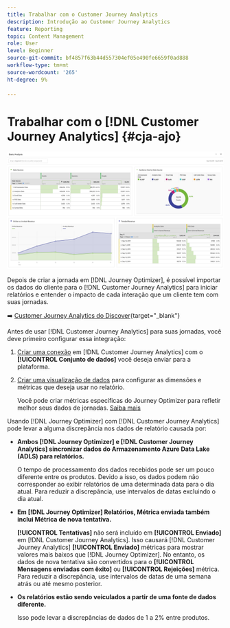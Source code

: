 ```yaml
---
title: Trabalhar com o Customer Journey Analytics
description: Introdução ao Customer Journey Analytics
feature: Reporting
topic: Content Management
role: User
level: Beginner
source-git-commit: bf4857f63b44d557304ef05e490fe6659f0ad888
workflow-type: tm+mt
source-wordcount: '265'
ht-degree: 9%

---
```


# Trabalhar com o [!DNL Customer Journey Analytics] {#cja-ajo}

![](assets/cja.png)

Depois de criar a jornada em [!DNL Journey Optimizer], é possível importar os dados do cliente para o [!DNL Customer Journey Analytics] para iniciar relatórios e entender o impacto de cada interação que um cliente tem com suas jornadas.

➡️ [Customer Journey Analytics do Discover](https://docs.adobe.com/content/help/pt-BR/experience-cloud/user-guides/home.translate.html){target=&quot;_blank&quot;}

Antes de usar [!DNL Customer Journey Analytics] para suas jornadas, você deve primeiro configurar essa integração:

1. [Criar uma conexão](https://experienceleague.adobe.com/docs/analytics-platform/using/cja-connections/create-connection.html?lang=pt-BR) em [!DNL Customer Journey Analytics] com o **[!UICONTROL Conjunto de dados]** você deseja enviar para a plataforma.

1. [Criar uma visualização de dados](https://experienceleague.adobe.com/docs/analytics-platform/using/cja-dataviews/create-dataview.html?lang=pt-BR) para configurar as dimensões e métricas que deseja usar no relatório.

   Você pode criar métricas específicas do Journey Optimizer para refletir melhor seus dados de jornadas. [Saiba mais](https://experienceleague.adobe.com/docs/analytics-platform/using/integrations/ajo.html#configure-the-data-view-to-accommodate-journey-optimizer-dimensions-and-metrics)


Usando [!DNL Journey Optimizer] com [!DNL Customer Journey Analytics] pode levar a alguma discrepância nos dados de relatório causada por:

* **Ambos [!DNL Journey Optimizer] e [!DNL Customer Journey Analytics] sincronizar dados do Armazenamento Azure Data Lake (ADLS) para relatórios.**

   O tempo de processamento dos dados recebidos pode ser um pouco diferente entre os produtos. Devido a isso, os dados podem não corresponder ao exibir relatórios de uma determinada data para o dia atual. Para reduzir a discrepância, use intervalos de datas excluindo o dia atual.

* **Em [!DNL Journey Optimizer] Relatórios, Métrica enviada também inclui Métrica de nova tentativa.**

   **[!UICONTROL Tentativas]** não será incluído em **[!UICONTROL Enviado]** em [!DNL Customer Journey Analytics]. Isso causará [!DNL Customer Journey Analytics] **[!UICONTROL Enviado]** métricas para mostrar valores mais baixos que [!DNL Journey Optimizer]. No entanto, os dados de nova tentativa são convertidos para o **[!UICONTROL Mensagens enviadas com êxito]** ou **[!UICONTROL Rejeições]** métrica.
Para reduzir a discrepância, use intervalos de datas de uma semana atrás ou até mesmo posterior.

* **Os relatórios estão sendo veiculados a partir de uma fonte de dados diferente.**

   Isso pode levar a discrepâncias de dados de 1 a 2% entre produtos.
